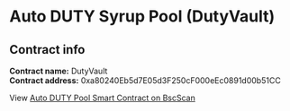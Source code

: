 # Auto DUTY Syrup Pool \(DutyVault\)

## Contract info

**Contract name:** DutyVault  
**Contract address:** 0xa80240Eb5d7E05d3F250cF000eEc0891d00b51CC

View [Auto DUTY Pool Smart Contract on BscScan](https://bscscan.com/address/0xa80240eb5d7e05d3f250cf000eec0891d00b51cc#code)

